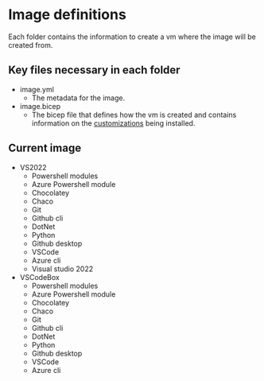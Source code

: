 # Image definitions
Each folder contains the information to create a vm where the image will be created from.
## Key files necessary in each folder
- image.yml
    - The metadata for the image.
- image.bicep
    - The bicep file that defines how the vm is created and contains information on the [customizations](\scripts) being installed.

## Current image
- VS2022
    - Powershell modules
    - Azure Powershell module
    - Chocolatey
    - Chaco
    - Git
    - Github cli
    - DotNet
    - Python
    - Github desktop
    - VSCode
    - Azure cli
    - Visual studio 2022
- VSCodeBox
    - Powershell modules
    - Azure Powershell module
    - Chocolatey
    - Chaco
    - Git
    - Github cli
    - DotNet
    - Python
    - Github desktop
    - VSCode
    - Azure cli